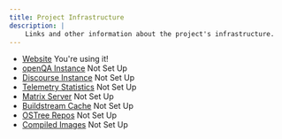 ```yaml
---
title: Project Infrastructure
description: |
    Links and other information about the project's infrastructure.
---
```


<ul class="list-group">
  <li class="list-group-item d-flex justify-content-between align-items-center">
    <a href="/">Website</a>
    <span class="badge badge-success">You're using it!</span>
  </li>
  <li class="list-group-item d-flex justify-content-between align-items-center">
    <a href="//qa.carbon.sh">openQA Instance</a>
    <span class="badge badge-danger">Not Set Up</span>
  </li>
  <li class="list-group-item d-flex justify-content-between align-items-center">
    <a href="//forum.carbon.sh">Discourse Instance</a>
    <span class="badge badge-danger">Not Set Up</span>
  </li>
  <li class="list-group-item d-flex justify-content-between align-items-center">
    <a href="//stats.carbon.sh">Telemetry Statistics</a>
    <span class="badge badge-danger">Not Set Up</span>
  </li>
  <li class="list-group-item d-flex justify-content-between align-items-center">
    <a href="//matrix.carbon.sh">Matrix Server</a>
    <span class="badge badge-danger">Not Set Up</span>
  </li>
  <li class="list-group-item d-flex justify-content-between align-items-center">
    <a href="//bst.carbon.sh">Buildstream Cache</a>
    <span class="badge badge-danger">Not Set Up</span>
  </li>
  <li class="list-group-item d-flex justify-content-between align-items-center">
    <a href="//repo.carbon.sh/ostree">OSTree Repos</a>
    <span class="badge badge-danger">Not Set Up</span>
  </li>
  <li class="list-group-item d-flex justify-content-between align-items-center">
    <a href="//repo.carbon.sh/imgs">Compiled Images</a>
    <span class="badge badge-danger">Not Set Up</span>
  </li>
</ul>
